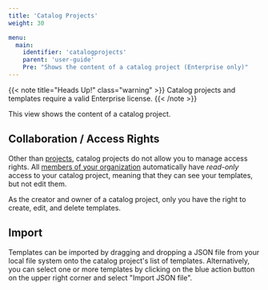```yaml
---
title: 'Catalog Projects'
weight: 30

menu:
  main:
    identifier: 'catalogprojects'
    parent: 'user-guide'
    Pre: "Shows the content of a catalog project (Enterprise only)"
---
```


{{< note title="Heads Up!" class="warning" >}}
Catalog projects and templates require a valid Enterprise license.
{{< /note >}}

This view shows the content of a catalog project.

## Collaboration / Access Rights

Other than [projects](../projects), catalog projects do not allow you to manage access rights. All [members of your organization](../settings#managing-members-admin-only) automatically have _read-only_ access to your catalog project, meaning that they can see your templates, but not edit them.

As the creator and owner of a catalog project, only you have the right to create, edit, and delete templates.

## Import

Templates can be imported by dragging and dropping a JSON file from your local file system onto the catalog project's list of templates. Alternatively, you can select one or more templates by clicking on the blue action button on the upper right corner and select "Import JSON file".
